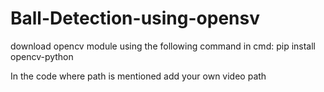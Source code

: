# Ball-Detection-using-opensv

download opencv module using the following command in cmd:
pip install opencv-python

In the code where path is mentioned add your own video path
